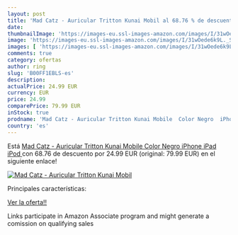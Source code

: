 ```yaml
---
layout: post
title: 'Mad Catz - Auricular Tritton Kunai Mobil al 68.76 % de descuento'
date: 
thumbnailImage: 'https://images-eu.ssl-images-amazon.com/images/I/31wOede6k9L._SL200_.jpg'
image: 'https://images-eu.ssl-images-amazon.com/images/I/31wOede6k9L._SL200_.jpg'
images: [ 'https://images-eu.ssl-images-amazon.com/images/I/31wOede6k9L._SL200_.jpg' ]
comments: true
category: ofertas
author: ring
slug: 'B00FF1EBLS-es'
description:
actualPrice: 24.99 EUR
currency: EUR
price: 24.99
comparePrice: 79.99 EUR
inStock: true
prodname: 'Mad Catz - Auricular Tritton Kunai Mobile  Color Negro  iPhone  iPad  iPod '
country: 'es'
---
```


Está [Mad Catz - Auricular Tritton Kunai Mobile  Color Negro  iPhone  iPad  iPod ](https://www.amazon.es/dp/B00FF1EBLS/?tag=tolees-21) con 68.76 de descuento por 24.99 EUR (original: 79.99 EUR) en el siguiente enlace!

[![Mad Catz - Auricular Tritton Kunai Mobil](https://images-eu.ssl-images-amazon.com/images/I/31wOede6k9L._SL200_.jpg)](https://www.amazon.es/dp/B00FF1EBLS/?tag=tolees-21)

Principales características:


[Ver la oferta!!](https://www.amazon.es/dp/B00FF1EBLS/?tag=tolees-21)

Links participate in Amazon Associate program and might generate a comission on qualifying sales


